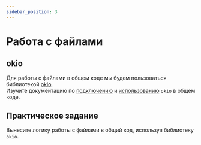 ```yaml
---
sidebar_position: 3
---
```


# Работа с файлами

## okio

Для работы с файлами в общем коде мы будем пользоваться библиотекой [okio](https://square.github.io/okio/).  
Изучите документацию по [подключению](https://square.github.io/okio/multiplatform/#gradle-configuration) и [использованию](https://square.github.io/okio/file_system/) `okio` в общем коде.

## Практическое задание
Вынесите логику работы с файлами в общий код, используя библиотеку `okio`.
